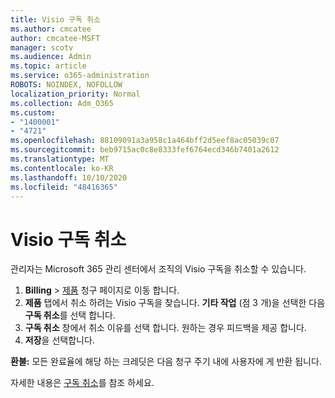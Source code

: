 ```yaml
---
title: Visio 구독 취소
ms.author: cmcatee
author: cmcatee-MSFT
manager: scotv
ms.audience: Admin
ms.topic: article
ms.service: o365-administration
ROBOTS: NOINDEX, NOFOLLOW
localization_priority: Normal
ms.collection: Adm_O365
ms.custom:
- "1400001"
- "4721"
ms.openlocfilehash: 88109091a3a958c1a464bff2d5eef8ac05039c07
ms.sourcegitcommit: beb9715ac0c8e8333fef6764ecd346b7401a2612
ms.translationtype: MT
ms.contentlocale: ko-KR
ms.lasthandoff: 10/10/2020
ms.locfileid: "48416365"
---
```

# <a name="cancel-visio-subscription"></a>Visio 구독 취소

관리자는 Microsoft 365 관리 센터에서 조직의 Visio 구독을 취소할 수 있습니다.

1. **Billing** \> [제품](https://go.microsoft.com/fwlink/p/?linkid=842054) 청구 페이지로 이동 합니다.
2. **제품** 탭에서 취소 하려는 Visio 구독을 찾습니다. **기타 작업** (점 3 개)을 선택한 다음 **구독 취소**를 선택 합니다.
3. **구독 취소** 창에서 취소 이유를 선택 합니다. 원하는 경우 피드백을 제공 합니다.
4. **저장**을 선택합니다.

**환불:** 모든 완료율에 해당 하는 크레딧은 다음 청구 주기 내에 사용자에 게 반환 됩니다.

자세한 내용은 [구독 취소](https://docs.microsoft.com/microsoft-365/commerce/subscriptions/cancel-your-subscription)를 참조 하세요.